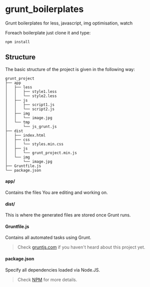 grunt_boilerplates
==================

Grunt boilerplates for less, javascript, img optimisation, watch

Foreach boilerplate just clone it and type:
```
npm install
```

## Structure

The basic structure of the project is given in the following way:

```
grunt_project
├── app
│   ├── less
│   │   ├── style1.less
│   │   └── style2.less
│   ├── js
│   │   ├── script1.js
│   │   └── script2.js
│   ├── img
│   │   └── image.jpg
│   └── tmp
│       └── js_grunt.js
├── dist
│   ├── index.html
│   ├── css
│   │   └── styles.min.css
│   ├── js
│   │   └── grunt_project.min.js
│   └── img
│       └── image.jpg
├── Gruntfile.js
└── package.json

```

#### app/

Contains the files You are editing and working on.

#### dist/

This is where the generated files are stored once Grunt runs.

#### Gruntfile.js

Contains all automated tasks using Grunt.

> Check [gruntjs.com](http://gruntjs.com) if you haven't heard about this project yet.

#### package.json

Specify all dependencies loaded via Node.JS.

> Check [NPM](https://npmjs.org/doc/json.html) for more details.
